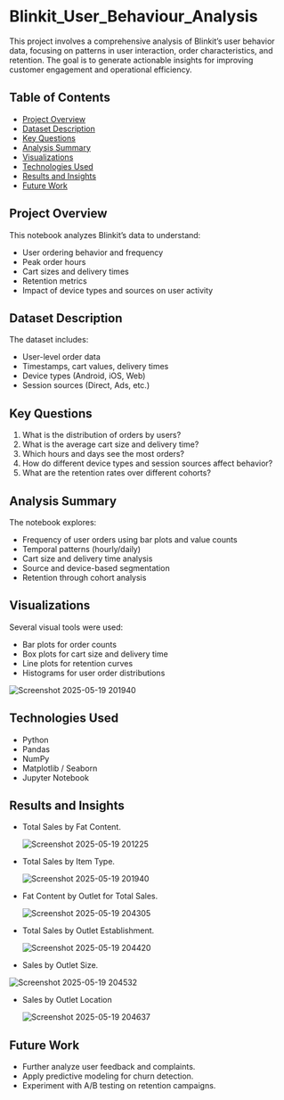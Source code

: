 # Blinkit_User_Behaviour_Analysis

This project involves a comprehensive analysis of Blinkit’s user behavior data, focusing on patterns in user interaction, order characteristics, and retention. The goal is to generate actionable insights for improving customer engagement and operational efficiency.

## Table of Contents
- [Project Overview](#project-overview)
- [Dataset Description](#dataset-description)
- [Key Questions](#key-questions)
- [Analysis Summary](#analysis-summary)
- [Visualizations](#visualizations)
- [Technologies Used](#technologies-used)
- [Results and Insights](#results-and-insights)
- [Future Work](#future-work)

## Project Overview
This notebook analyzes Blinkit’s data to understand:
- User ordering behavior and frequency
- Peak order hours
- Cart sizes and delivery times
- Retention metrics
- Impact of device types and sources on user activity

## Dataset Description
The dataset includes:
- User-level order data
- Timestamps, cart values, delivery times
- Device types (Android, iOS, Web)
- Session sources (Direct, Ads, etc.)

## Key Questions
1. What is the distribution of orders by users?
2. What is the average cart size and delivery time?
3. Which hours and days see the most orders?
4. How do different device types and session sources affect behavior?
5. What are the retention rates over different cohorts?

## Analysis Summary
The notebook explores:
- Frequency of user orders using bar plots and value counts
- Temporal patterns (hourly/daily)
- Cart size and delivery time analysis
- Source and device-based segmentation
- Retention through cohort analysis

## Visualizations
Several visual tools were used:
- Bar plots for order counts
- Box plots for cart size and delivery time
- Line plots for retention curves
- Histograms for user order distributions

![Screenshot 2025-05-19 201940](https://github.com/user-attachments/assets/32c8d184-0a95-478b-94cb-d5c7f39cd7f3)

## Technologies Used
- Python
- Pandas
- NumPy
- Matplotlib / Seaborn
- Jupyter Notebook

## Results and Insights
- Total Sales by Fat Content.

  ![Screenshot 2025-05-19 201225](https://github.com/user-attachments/assets/2b6d6dbe-1cae-4363-9de4-14953861c5cd)

- Total Sales by Item Type.

  ![Screenshot 2025-05-19 201940](https://github.com/user-attachments/assets/32c8d184-0a95-478b-94cb-d5c7f39cd7f3)

- Fat Content by Outlet for Total Sales.

  ![Screenshot 2025-05-19 204305](https://github.com/user-attachments/assets/2160d69e-903f-4810-97a4-7dfa453310aa)

- Total Sales by Outlet Establishment.

  ![Screenshot 2025-05-19 204420](https://github.com/user-attachments/assets/36e8c348-4a0d-4a31-9d5a-e659f0135953)

- Sales by Outlet Size.

 ![Screenshot 2025-05-19 204532](https://github.com/user-attachments/assets/921f244c-f2b4-43c5-8764-2ef1d8e3019c)

- Sales by Outlet Location

  ![Screenshot 2025-05-19 204637](https://github.com/user-attachments/assets/abc53b91-b3a3-4c7e-9920-4c9f413ee632)


## Future Work
- Further analyze user feedback and complaints.
- Apply predictive modeling for churn detection.
- Experiment with A/B testing on retention campaigns.




